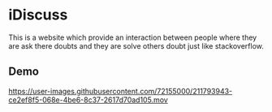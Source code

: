 # iDiscuss
This is a website which provide an interaction between people where they are ask there doubts and they are solve others doubt just like stackoverflow.

## Demo
https://user-images.githubusercontent.com/72155000/211793943-ce2ef8f5-068e-4be6-8c37-2617d70ad105.mov
